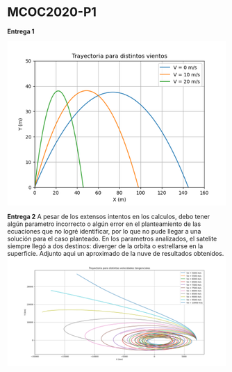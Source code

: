 # MCOC2020-P1
**Entrega 1**


![Screenshot](https://github.com/Alberto-Hurtado/MCOC2020-P1/blob/master/Entrega%201/balistica.png)


**Entrega 2**
A pesar de los extensos intentos en los calculos, debo tener algún parametro incorrecto o algún error en el planteamiento de las ecuaciones que no logré identificar,
por lo que no pude llegar a una solución para el caso planteado. En los parametros analizados, el satelite siempre llegó a dos destinos: diverger de la orbita o estrellarse en la superficie. Adjunto aqui un aproximado de la nuve de resultados obtenidos.
![Entrega_2_intento_0](https://github.com/Alberto-Hurtado/MCOC2020-P1/blob/master/Entrega%202/Intento_0.png)
